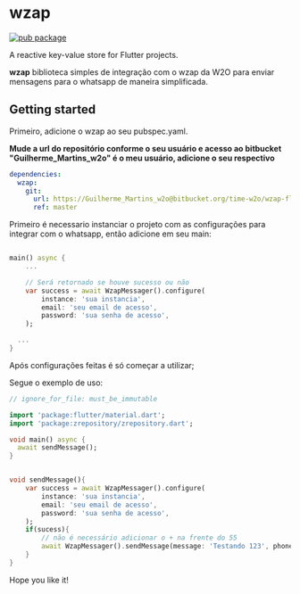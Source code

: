 # wzap

[![pub package](https://img.shields.io/pub/v/wzap.svg)](https://pub.dartlang.org/packages/wzap)

A reactive key-value store for Flutter projects.

**wzap** biblioteca simples de integração com o wzap da W2O para enviar mensagens para o whatsapp de maneira simplificada.

## Getting started
Primeiro, adicione o wzap ao seu pubspec.yaml.


**Mude a url do repositório conforme o seu usuário e acesso ao bitbucket "Guilherme_Martins_w2o" é o meu usuário, adicione o seu respectivo**
```yaml
dependencies:
  wzap:
    git:
      url: https://Guilherme_Martins_w2o@bitbucket.org/time-w2o/wzap-flutter-package.git
      ref: master
```


Primeiro é necessario instanciar o projeto com as configurações para integrar com o whatsapp, então adicione em seu main:



```dart

main() async {
    ...

    // Será retornado se houve sucesso ou não
    var success = await WzapMessager().configure(
        instance: 'sua instancia',
        email: 'seu email de acesso',
        password: 'sua senha de acesso',
    );

  ...
}
```

Após configurações feitas é só começar a utilizar;

Segue o exemplo de uso:

```dart
// ignore_for_file: must_be_immutable

import 'package:flutter/material.dart';
import 'package:zrepository/zrepository.dart';

void main() async {
  await sendMessage();
}


void sendMessage(){
    var success = await WzapMessager().configure(
        instance: 'sua instancia',
        email: 'seu email de acesso',
        password: 'sua senha de acesso',
    );
    if(sucess){
        // não é necessário adicionar o + na frente do 55
        await WzapMessager().sendMessage(message: 'Testando 123', phone: '5547999999999');
    }
}
```

Hope you like it!
